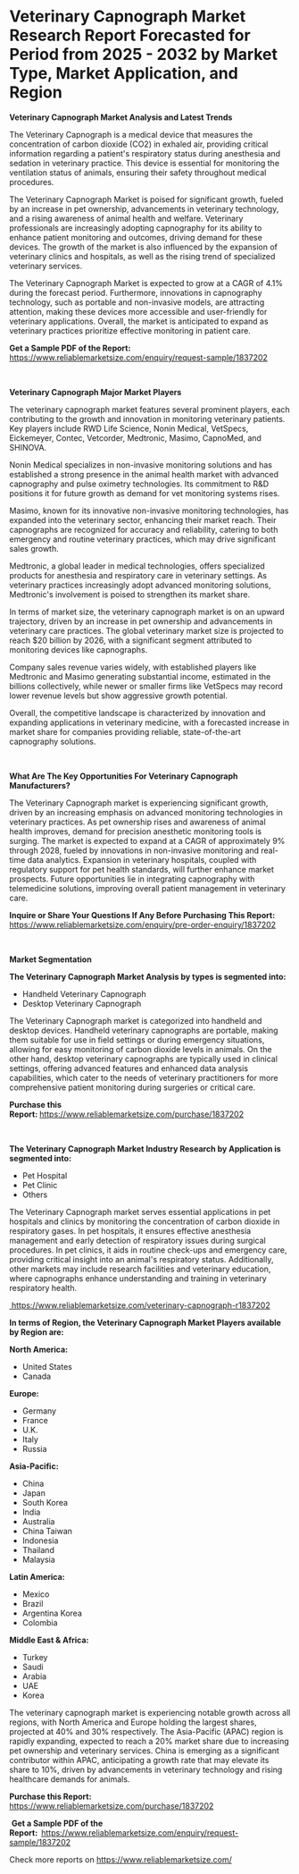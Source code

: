 <p><h1>Veterinary Capnograph Market Research Report Forecasted for Period from 2025 -  2032 by Market Type, Market Application, and Region</h1></p><p><strong>Veterinary Capnograph Market Analysis and Latest Trends</strong></p>
<p><p>The Veterinary Capnograph is a medical device that measures the concentration of carbon dioxide (CO2) in exhaled air, providing critical information regarding a patient's respiratory status during anesthesia and sedation in veterinary practice. This device is essential for monitoring the ventilation status of animals, ensuring their safety throughout medical procedures.</p><p>The Veterinary Capnograph Market is poised for significant growth, fueled by an increase in pet ownership, advancements in veterinary technology, and a rising awareness of animal health and welfare. Veterinary professionals are increasingly adopting capnography for its ability to enhance patient monitoring and outcomes, driving demand for these devices. The growth of the market is also influenced by the expansion of veterinary clinics and hospitals, as well as the rising trend of specialized veterinary services.</p><p>The Veterinary Capnograph Market is expected to grow at a CAGR of 4.1% during the forecast period. Furthermore, innovations in capnography technology, such as portable and non-invasive models, are attracting attention, making these devices more accessible and user-friendly for veterinary applications. Overall, the market is anticipated to expand as veterinary practices prioritize effective monitoring in patient care.</p></p>
<p><strong>Get a Sample PDF of the Report:&nbsp;</strong> <a href="https://www.reliablemarketsize.com/enquiry/request-sample/1837202?utm_campaign=2889&utm_medium=2&utm_source=Github&utm_content=ia&utm_term=26032025&utm_id=veterinary-capnograph">https://www.reliablemarketsize.com/enquiry/request-sample/1837202</a></p>
<p>&nbsp;</p>
<p><strong>Veterinary Capnograph Major Market Players</strong></p>
<p><p>The veterinary capnograph market features several prominent players, each contributing to the growth and innovation in monitoring veterinary patients. Key players include RWD Life Science, Nonin Medical, VetSpecs, Eickemeyer, Contec, Vetcorder, Medtronic, Masimo, CapnoMed, and SHINOVA.</p><p>Nonin Medical specializes in non-invasive monitoring solutions and has established a strong presence in the animal health market with advanced capnography and pulse oximetry technologies. Its commitment to R&D positions it for future growth as demand for vet monitoring systems rises.</p><p>Masimo, known for its innovative non-invasive monitoring technologies, has expanded into the veterinary sector, enhancing their market reach. Their capnographs are recognized for accuracy and reliability, catering to both emergency and routine veterinary practices, which may drive significant sales growth.</p><p>Medtronic, a global leader in medical technologies, offers specialized products for anesthesia and respiratory care in veterinary settings. As veterinary practices increasingly adopt advanced monitoring solutions, Medtronic's involvement is poised to strengthen its market share.</p><p>In terms of market size, the veterinary capnograph market is on an upward trajectory, driven by an increase in pet ownership and advancements in veterinary care practices. The global veterinary market size is projected to reach $20 billion by 2026, with a significant segment attributed to monitoring devices like capnographs.</p><p>Company sales revenue varies widely, with established players like Medtronic and Masimo generating substantial income, estimated in the billions collectively, while newer or smaller firms like VetSpecs may record lower revenue levels but show aggressive growth potential.</p><p>Overall, the competitive landscape is characterized by innovation and expanding applications in veterinary medicine, with a forecasted increase in market share for companies providing reliable, state-of-the-art capnography solutions.</p></p>
<p>&nbsp;</p>
<p><strong>What Are The Key Opportunities For Veterinary Capnograph Manufacturers?</strong></p>
<p><p>The Veterinary Capnograph market is experiencing significant growth, driven by an increasing emphasis on advanced monitoring technologies in veterinary practices. As pet ownership rises and awareness of animal health improves, demand for precision anesthetic monitoring tools is surging. The market is expected to expand at a CAGR of approximately 9% through 2028, fueled by innovations in non-invasive monitoring and real-time data analytics. Expansion in veterinary hospitals, coupled with regulatory support for pet health standards, will further enhance market prospects. Future opportunities lie in integrating capnography with telemedicine solutions, improving overall patient management in veterinary care.</p></p>
<p><strong>Inquire or Share Your Questions If Any Before Purchasing This Report:</strong> <a href="https://www.reliablemarketsize.com/enquiry/pre-order-enquiry/1837202?utm_campaign=2889&utm_medium=2&utm_source=Github&utm_content=ia&utm_term=26032025&utm_id=veterinary-capnograph">https://www.reliablemarketsize.com/enquiry/pre-order-enquiry/1837202</a></p>
<p>&nbsp;</p>
<p><strong>Market Segmentation</strong></p>
<p><strong>The Veterinary Capnograph Market Analysis by types is segmented into:</strong></p>
<p><ul><li>Handheld Veterinary Capnograph</li><li>Desktop Veterinary Capnograph</li></ul></p>
<p><p>The Veterinary Capnograph market is categorized into handheld and desktop devices. Handheld veterinary capnographs are portable, making them suitable for use in field settings or during emergency situations, allowing for easy monitoring of carbon dioxide levels in animals. On the other hand, desktop veterinary capnographs are typically used in clinical settings, offering advanced features and enhanced data analysis capabilities, which cater to the needs of veterinary practitioners for more comprehensive patient monitoring during surgeries or critical care.</p></p>
<p><strong>Purchase this Report:&nbsp;</strong><a href="https://www.reliablemarketsize.com/purchase/1837202?utm_campaign=2889&utm_medium=2&utm_source=Github&utm_content=ia&utm_term=26032025&utm_id=veterinary-capnograph">https://www.reliablemarketsize.com/purchase/1837202</a></p>
<p>&nbsp;</p>
<p><strong>The Veterinary Capnograph Market Industry Research by Application is segmented into:</strong></p>
<p><ul><li>Pet Hospital</li><li>Pet Clinic</li><li>Others</li></ul></p>
<p><p>The Veterinary Capnograph market serves essential applications in pet hospitals and clinics by monitoring the concentration of carbon dioxide in respiratory gases. In pet hospitals, it ensures effective anesthesia management and early detection of respiratory issues during surgical procedures. In pet clinics, it aids in routine check-ups and emergency care, providing critical insight into an animal's respiratory status. Additionally, other markets may include research facilities and veterinary education, where capnographs enhance understanding and training in veterinary respiratory health.</p></p>
<p><a href="https://www.reliablemarketsize.com/veterinary-capnograph-r1837202?utm_campaign=2889&utm_medium=2&utm_source=Github&utm_content=ia&utm_term=26032025&utm_id=veterinary-capnograph">&nbsp;https://www.reliablemarketsize.com/veterinary-capnograph-r1837202</a></p>
<p><strong>In terms of Region, the Veterinary Capnograph Market Players available by Region are:</strong></p>
<p>
    <p> <strong> North America: </strong>
        <ul>
            <li>United States</li>
            <li>Canada</li>
        </ul>
        </p> 
    <p> <strong> Europe: </strong>
        <ul>
            <li>Germany</li>
            <li>France</li>
            <li>U.K.</li>
            <li>Italy</li>
            <li>Russia</li>
        </ul>
        </p> 
    <p> <strong> Asia-Pacific: </strong>
        <ul>
            <li>China</li>
            <li>Japan</li>
            <li>South Korea</li>
            <li>India</li>
            <li>Australia</li>
            <li>China Taiwan</li>
            <li>Indonesia</li>
            <li>Thailand</li>
            <li>Malaysia</li>
        </ul>
        </p> 
    <p> <strong> Latin America: </strong>
        <ul>
            <li>Mexico</li>
            <li>Brazil</li>
            <li>Argentina Korea</li>
            <li>Colombia</li>
        </ul>
        </p> 
    <p> <strong> Middle East & Africa: </strong>
        <ul>
            <li>Turkey</li>
            <li>Saudi</li>
            <li>Arabia</li>
            <li>UAE</li>
            <li>Korea</li>
        </ul>
    </p>
    </p>
<p><p>The veterinary capnograph market is experiencing notable growth across all regions, with North America and Europe holding the largest shares, projected at 40% and 30% respectively. The Asia-Pacific (APAC) region is rapidly expanding, expected to reach a 20% market share due to increasing pet ownership and veterinary services. China is emerging as a significant contributor within APAC, anticipating a growth rate that may elevate its share to 10%, driven by advancements in veterinary technology and rising healthcare demands for animals.</p></p>
<p><strong>Purchase this Report: </strong><a href="https://www.reliablemarketsize.com/purchase/1837202?utm_campaign=2889&utm_medium=2&utm_source=Github&utm_content=ia&utm_term=26032025&utm_id=veterinary-capnograph">https://www.reliablemarketsize.com/purchase/1837202</a></p>
<p>&nbsp;<strong>Get a Sample PDF of the Report:&nbsp;&nbsp;</strong><a href="https://www.reliablemarketsize.com/enquiry/request-sample/1837202?utm_campaign=2889&utm_medium=2&utm_source=Github&utm_content=ia&utm_term=26032025&utm_id=veterinary-capnograph">https://www.reliablemarketsize.com/enquiry/request-sample/1837202</a></p>
<p><strong></strong></p>
<p>Check more reports on <a href="https://www.reliablemarketsize.com/?utm_campaign=2889&utm_medium=2&utm_source=Github&utm_content=ia&utm_term=26032025&utm_id=veterinary-capnograph">https://www.reliablemarketsize.com/</a></p>